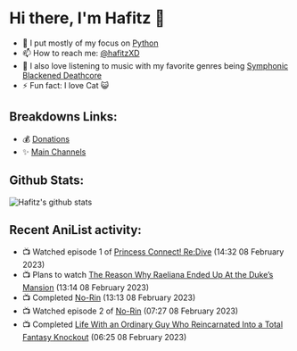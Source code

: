 # Hi there, I'm Hafitz 👋
- 🐍 I put mostly of my focus on [Python](https://python.org)
- 📫 How to reach me: [@hafitzXD](https://t.me/hafitzXD)
- 🎵 I also love listening to music with my favorite genres being [Symphonic Blackened Deathcore](https://youtu.be/qyYmS_iBcy4)
- ⚡ Fun fact: I love Cat 😺

## Breakdowns Links:
- 💰 [Donations](https://t.me/TheBreakdowns/2)
- ✨ [Main Channels](https://t.me/TheBreakdowns)

## Github Stats:
![Hafitz's github stats](https://github-readme-stats.vercel.app/api?username=breakdowns&show_icons=true&count_private=true&bg_color=00000000&text_color=777)

## Recent AniList activity:
<!-- ANILIST_ACTIVITY:start -->

-   📺 Watched episode 1 of [Princess Connect! Re:Dive](https://anilist.co/anime/107871) (14:32 08 February 2023)
-   📺 Plans to watch [The Reason Why Raeliana Ended Up At the Duke’s Mansion](https://anilist.co/anime/151847) (13:14 08 February 2023)
-   📺 Completed [No-Rin](https://anilist.co/anime/18095) (13:13 08 February 2023)
-   📺 Watched episode 2 of [No-Rin](https://anilist.co/anime/18095) (07:27 08 February 2023)
-   📺 Completed [Life With an Ordinary Guy Who Reincarnated Into a Total Fantasy Knockout](https://anilist.co/anime/134252) (06:25 08 February 2023)

<!-- ANILIST_ACTIVITY:end -->
